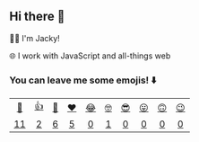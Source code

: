 ## Hi there 👋

👨‍💻 I'm Jacky!

🌐 I work with JavaScript and all-things web

### You can leave me some emojis! ⬇️
<table>
<tr align="center">
  <td><a href="https://jackyef.vercel.app/api/addmoji?type=👋">👋</a></td>
  <td><a href="https://jackyef.vercel.app/api/addmoji?type=👍">👍</a></td>
  <td><a href="https://jackyef.vercel.app/api/addmoji?type=👊">👊</a></td>
  <td><a href="https://jackyef.vercel.app/api/addmoji?type=❤️">❤️</a></td>
  <td><a href="https://jackyef.vercel.app/api/addmoji?type=😂">😂</a></td>
  <td><a href="https://jackyef.vercel.app/api/addmoji?type=🤓">🤓</a></td>
  <td><a href="https://jackyef.vercel.app/api/addmoji?type=😎">😎</a></td>
  <td><a href="https://jackyef.vercel.app/api/addmoji?type=😛">😛</a></td>
  <td><a href="https://jackyef.vercel.app/api/addmoji?type=🙃">🙃</a></td>
  <td><a href="https://jackyef.vercel.app/api/addmoji?type=😉">😉</a></td>
</tr>
<tr align="center">
  <td><a href="https://jackyef.vercel.app/api/addmoji?type=👋"><span id="count-👋">11</span></a></td>
  <td><a href="https://jackyef.vercel.app/api/addmoji?type=👍"><span id="count-👍">2</span></a></td>
  <td><a href="https://jackyef.vercel.app/api/addmoji?type=👊"><span id="count-👊">6</span></a></td>
  <td><a href="https://jackyef.vercel.app/api/addmoji?type=❤️"><span id="count-❤️">5</span></a></td>
  <td><a href="https://jackyef.vercel.app/api/addmoji?type=😂"><span id="count-😂">0</span></a></td>
  <td><a href="https://jackyef.vercel.app/api/addmoji?type=🤓"><span id="count-🤓">1</span></a></td>
  <td><a href="https://jackyef.vercel.app/api/addmoji?type=😎"><span id="count-😎">0</span></a></td>
  <td><a href="https://jackyef.vercel.app/api/addmoji?type=😛"><span id="count-😛">0</span></a></td>
  <td><a href="https://jackyef.vercel.app/api/addmoji?type=🙃"><span id="count-🙃">0</span></a></td>
  <td><a href="https://jackyef.vercel.app/api/addmoji?type=😉"><span id="count-😉">‍0</span></a></td>
</tr>
</table>

<!--
**jackyef/jackyef** is a ✨ _special_ ✨ repository because its `README.md` (this file) appears on your GitHub profile.

Here are some ideas to get you started:

- 🔭 I’m currently working on ...
- 🌱 I’m currently learning ...
- 👯 I’m looking to collaborate on ...
- 🤔 I’m looking for help with ...
- 💬 Ask me about ...
- 📫 How to reach me: ...
- 😄 Pronouns: ...
- ⚡ Fun fact: ...
-->
